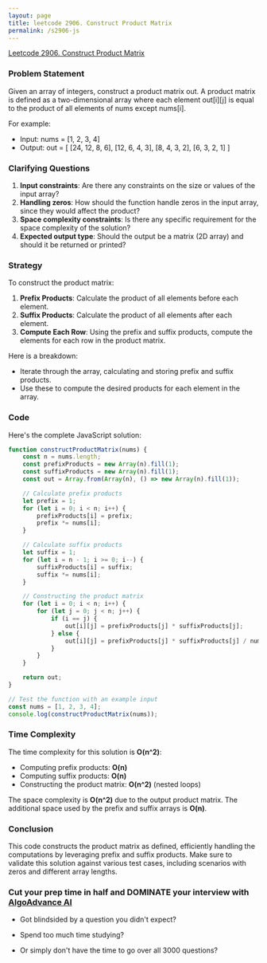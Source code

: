 ```yaml
---
layout: page
title: leetcode 2906. Construct Product Matrix
permalink: /s2906-js
---
```

[Leetcode 2906. Construct Product Matrix](https://algoadvance.github.io/algoadvance/l2906)
### Problem Statement

Given an array of integers, construct a product matrix out. A product matrix is defined as a two-dimensional array where each element out[i][j] is equal to the product of all elements of nums except nums[i].

For example:
- Input: nums = [1, 2, 3, 4]
- Output: out = [
                  [24, 12, 8, 6],
                  [12, 6, 4, 3],
                  [8, 4, 3, 2],
                  [6, 3, 2, 1]
                ]

### Clarifying Questions

1. **Input constraints**: Are there any constraints on the size or values of the input array?
2. **Handling zeros**: How should the function handle zeros in the input array, since they would affect the product?
3. **Space complexity constraints**: Is there any specific requirement for the space complexity of the solution?
4. **Expected output type**: Should the output be a matrix (2D array) and should it be returned or printed?

### Strategy

To construct the product matrix:
1. **Prefix Products**: Calculate the product of all elements before each element.
2. **Suffix Products**: Calculate the product of all elements after each element.
3. **Compute Each Row**: Using the prefix and suffix products, compute the elements for each row in the product matrix.

Here is a breakdown:
- Iterate through the array, calculating and storing prefix and suffix products.
- Use these to compute the desired products for each element in the array.

### Code

Here's the complete JavaScript solution:

```javascript
function constructProductMatrix(nums) {
    const n = nums.length;
    const prefixProducts = new Array(n).fill(1);
    const suffixProducts = new Array(n).fill(1);
    const out = Array.from(Array(n), () => new Array(n).fill(1));

    // Calculate prefix products
    let prefix = 1;
    for (let i = 0; i < n; i++) {
        prefixProducts[i] = prefix;
        prefix *= nums[i];
    }

    // Calculate suffix products
    let suffix = 1;
    for (let i = n - 1; i >= 0; i--) {
        suffixProducts[i] = suffix;
        suffix *= nums[i];
    }

    // Constructing the product matrix
    for (let i = 0; i < n; i++) {
        for (let j = 0; j < n; j++) {
            if (i == j) {
                out[i][j] = prefixProducts[j] * suffixProducts[j];
            } else {
                out[i][j] = prefixProducts[j] * suffixProducts[j] / nums[j];
            }
        }
    }

    return out;
}

// Test the function with an example input
const nums = [1, 2, 3, 4];
console.log(constructProductMatrix(nums));
```

### Time Complexity

The time complexity for this solution is **O(n^2)**:
- Computing prefix products: **O(n)**
- Computing suffix products: **O(n)**
- Constructing the product matrix: **O(n^2)** (nested loops)

The space complexity is **O(n^2)** due to the output product matrix. The additional space used by the prefix and suffix arrays is **O(n)**.

### Conclusion

This code constructs the product matrix as defined, efficiently handling the computations by leveraging prefix and suffix products. Make sure to validate this solution against various test cases, including scenarios with zeros and different array lengths.


### Cut your prep time in half and DOMINATE your interview with [AlgoAdvance AI](https://algoAdvance.com)

- Got blindsided by a question you didn't expect?

- Spend too much time studying?

- Or simply don't have the time to go over all 3000 questions?

